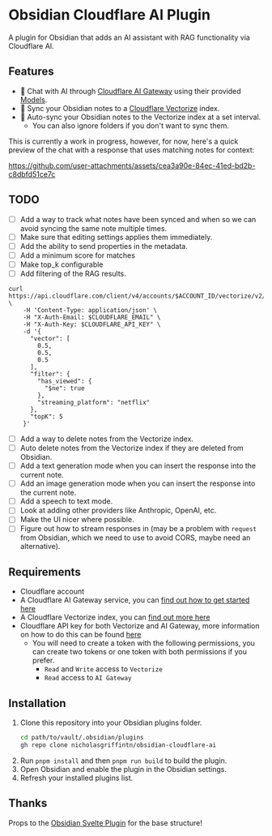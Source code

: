 # Obsidian Cloudflare AI Plugin

A plugin for Obsidian that adds an AI assistant with RAG functionality via Cloudflare AI.

## Features

- 🤖 Chat with AI through [Cloudflare AI Gateway](https://developers.cloudflare.com/ai-gateway/) using their provided [Models](https://developers.cloudflare.com/workers-ai/models/).
- 📝 Sync your Obsidian notes to a [Cloudflare Vectorize](https://developers.cloudflare.com/vectorize/) index.
- 🔄 Auto-sync your Obsidian notes to the Vectorize index at a set interval.
  - You can also ignore folders if you don't want to sync them.

This is currently a work in progress, however, for now, here's a quick preview of the chat with a response that uses matching notes for context:

https://github.com/user-attachments/assets/cea3a90e-84ec-41ed-bd2b-c8dbfd51ce7c

## TODO

- [ ] Add a way to track what notes have been synced and when so we can avoid syncing the same note multiple times.
- [ ] Make sure that editing settings applies them immediately.
- [ ] Add the ability to send properties in the metadata.
- [ ] Add a minimum score for matches
- [ ] Make top_k configurable
- [ ] Add filtering of the RAG results.
```
curl https://api.cloudflare.com/client/v4/accounts/$ACCOUNT_ID/vectorize/v2/indexes/$INDEX_NAME/query \
    -H 'Content-Type: application/json' \
    -H "X-Auth-Email: $CLOUDFLARE_EMAIL" \
    -H "X-Auth-Key: $CLOUDFLARE_API_KEY" \
    -d '{
      "vector": [
        0.5,
        0.5,
        0.5
      ],
      "filter": {
        "has_viewed": {
          "$ne": true
        },
        "streaming_platform": "netflix"
      },
      "topK": 5
    }'
```
- [ ] Add a way to delete notes from the Vectorize index.
- [ ] Auto delete notes from the Vectorize index if they are deleted from Obsidian.
- [ ] Add a text generation mode when you can insert the response into the current note.
- [ ] Add an image generation mode when you can insert the response into the current note.
- [ ] Add a speech to text mode.
- [ ] Look at adding other providers like Anthropic, OpenAI, etc.
- [ ] Make the UI nicer where possible.
- [ ] Figure out how to stream responses in (may be a problem with `request` from Obsidian, which we need to use to avoid CORS, maybe need an alternative).

## Requirements

- Cloudflare account
- A Cloudflare AI Gateway service, you can [find out how to get started here](https://developers.cloudflare.com/ai-gateway/get-started/)
- A Cloudflare Vectorize index, you can [find out more here](https://developers.cloudflare.com/vectorize/get-started/)
- Cloudflare API key for both Vectorize and AI Gateway, more information on how to do this can be found [here](https://developers.cloudflare.com/fundamentals/api/get-started/create-token/)
    - You will need to create a token with the following permissions, you can create two tokens or one token with both permissions if you prefer.
        - `Read` and `Write` access to `Vectorize`
        - `Read` access to `AI Gateway`

## Installation

1. Clone this repository into your Obsidian plugins folder.
    ```bash
    cd path/to/vault/.obsidian/plugins
    gh repo clone nicholasgriffintn/obsidian-cloudflare-ai
    ```
2. Run `pnpm install` and then `pnpm run build` to build the plugin.
3. Open Obsidian and enable the plugin in the Obsidian settings.
4. Refresh your installed plugins list.

## Thanks

Props to the [Obsidian Svelte Plugin](https://github.com/emilio-toledo/obsidian-svelte-plugin) for the base structure!
